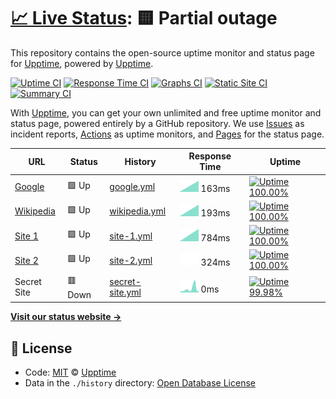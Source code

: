 # [📈 Live Status](https://demo.upptime.js.org): <!--live status--> **🟨 Partial outage**

This repository contains the open-source uptime monitor and status page for [Upptime](https://upptime.js.org), powered by [Upptime](https://github.com/upptime/upptime).

[![Uptime CI](https://github.com/koj-co/upptime/workflows/Uptime%20CI/badge.svg)](https://github.com/koj-co/upptime/actions?query=workflow%3A%22Uptime+CI%22)
[![Response Time CI](https://github.com/koj-co/upptime/workflows/Response%20Time%20CI/badge.svg)](https://github.com/koj-co/upptime/actions?query=workflow%3A%22Response+Time+CI%22)
[![Graphs CI](https://github.com/koj-co/upptime/workflows/Graphs%20CI/badge.svg)](https://github.com/koj-co/upptime/actions?query=workflow%3A%22Graphs+CI%22)
[![Static Site CI](https://github.com/koj-co/upptime/workflows/Static%20Site%20CI/badge.svg)](https://github.com/koj-co/upptime/actions?query=workflow%3A%22Static+Site+CI%22)
[![Summary CI](https://github.com/koj-co/upptime/workflows/Summary%20CI/badge.svg)](https://github.com/koj-co/upptime/actions?query=workflow%3A%22Summary+CI%22)

With [Upptime](https://upptime.js.org), you can get your own unlimited and free uptime monitor and status page, powered entirely by a GitHub repository. We use [Issues](https://github.com/upptime/upptime/issues) as incident reports, [Actions](https://github.com/upptime/upptime/actions) as uptime monitors, and [Pages](https://demo.upptime.js.org) for the status page.

<!--start: status pages-->
<!-- This summary is generated by Upptime (https://github.com/upptime/upptime) -->
<!-- Do not edit this manually, your changes will be overwritten -->

| URL                                                                                   | Status  | History                                                                                           | Response Time                                                                  | Uptime                                                                                                                                                                                                                          |
| ------------------------------------------------------------------------------------- | ------- | ------------------------------------------------------------------------------------------------- | ------------------------------------------------------------------------------ | ------------------------------------------------------------------------------------------------------------------------------------------------------------------------------------------------------------------------------- |
| [Google](https://www.google.com)                                                      | 🟩 Up   | [google.yml](https://github.com/fmmaia/fmAtAllUptime/commits/master/history/google.yml)           | <img alt="Response time graph" src="./graphs/google.png" height="20"> 163ms    | [![Uptime 100.00%](https://img.shields.io/endpoint?url=https%3A%2F%2Fraw.githubusercontent.com%2Ffmmaia%2FfmAtAllUptime%2Fmaster%2Fapi%2Fgoogle%2Fuptime.json)](https://fmmaia.github.io/fmAtAllUptime/history/google)          |
| [Wikipedia](https://en.wikipedia.org)                                                 | 🟩 Up   | [wikipedia.yml](https://github.com/fmmaia/fmAtAllUptime/commits/master/history/wikipedia.yml)     | <img alt="Response time graph" src="./graphs/wikipedia.png" height="20"> 193ms | [![Uptime 100.00%](https://img.shields.io/endpoint?url=https%3A%2F%2Fraw.githubusercontent.com%2Ffmmaia%2FfmAtAllUptime%2Fmaster%2Fapi%2Fwikipedia%2Fuptime.json)](https://fmmaia.github.io/fmAtAllUptime/history/wikipedia)    |
| [Site 1](https://fmath.duckdns.org)                                                   | 🟩 Up   | [site-1.yml](https://github.com/fmmaia/fmAtAllUptime/commits/master/history/site-1.yml)           | <img alt="Response time graph" src="./graphs/site-1.png" height="20"> 784ms    | [![Uptime 100.00%](https://img.shields.io/endpoint?url=https%3A%2F%2Fraw.githubusercontent.com%2Ffmmaia%2FfmAtAllUptime%2Fmaster%2Fapi%2Fsite-1%2Fuptime.json)](https://fmmaia.github.io/fmAtAllUptime/history/site-1)          |
| [Site 2](https://fmath.duckdns.org:10443/suitecrm/index.php?module=Home&action=index) | 🟩 Up   | [site-2.yml](https://github.com/fmmaia/fmAtAllUptime/commits/master/history/site-2.yml)           | <img alt="Response time graph" src="./graphs/site-2.png" height="20"> 324ms    | [![Uptime 100.00%](https://img.shields.io/endpoint?url=https%3A%2F%2Fraw.githubusercontent.com%2Ffmmaia%2FfmAtAllUptime%2Fmaster%2Fapi%2Fsite-2%2Fuptime.json)](https://fmmaia.github.io/fmAtAllUptime/history/site-2)          |
| Secret Site                                                                           | 🟥 Down | [secret-site.yml](https://github.com/fmmaia/fmAtAllUptime/commits/master/history/secret-site.yml) | <img alt="Response time graph" src="./graphs/secret-site.png" height="20"> 0ms | [![Uptime 99.98%](https://img.shields.io/endpoint?url=https%3A%2F%2Fraw.githubusercontent.com%2Ffmmaia%2FfmAtAllUptime%2Fmaster%2Fapi%2Fsecret-site%2Fuptime.json)](https://fmmaia.github.io/fmAtAllUptime/history/secret-site) |

<!--end: status pages-->

[**Visit our status website →**](https://demo.upptime.js.org)

## 📄 License

- Code: [MIT](./LICENSE) © [Upptime](https://upptime.js.org)
- Data in the `./history` directory: [Open Database License](https://opendatacommons.org/licenses/odbl/1-0/)
